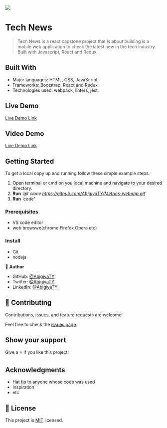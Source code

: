 ![](https://img.shields.io/badge/Microverse-blueviolet)

# Tech News

> Tech News is a react capstone project that is about building is a mobile web application to check the latest new in the tech industry. Built with Javascript, React and Redux 


## Built With

- Major languages: HTML, CSS, JavaScript.
- Frameworks: Bootstrap, React and Redux
- Technologies used: webpack, linters, jest.

## Live Demo 

[Live Demo Link](https://fluffy-puffpuff-b5d083.netlify.app/)

## Video Demo 

[Live Demo Link](https://drive.google.com/file/d/1VvS99hrD9Nhmha7rC4d0baYAGVBN1aQG/view?usp=sharing)

## Getting Started

To get a local copy up and running follow these simple example steps.
1. Open terminal or cmd on you local machine and navigate to your desired directory.
2. **Run**    *'git clone https://github.com/AbigiyaTY/Metrics-webapp.git'*
3. **Run**   *'code'*

### Prerequisites
* VS code editor
* web browswe(chrome Firefox Opera etc)

### Install
* Git 
* nodejs 


👤 **Author**

* GitHub: [@AbigiyaTY](https://github.com/AbigiyaTY)
* Twitter: [@AbigiyaTY](https://twitter.com/AbigiyaTY)
* LinkedIn: [@AbigiyaTY](https://www.linkedin.com/in/Abigiyaty)


## 🤝 Contributing

Contributions, issues, and feature requests are welcome!

Feel free to check the [issues page](../../issues/).

## Show your support

Give a ⭐️ if you like this project!

## Acknowledgments

- Hat tip to anyone whose code was used
- Inspiration
- etc

## 📝 License

This project is [MIT](./MIT.md) licensed.
